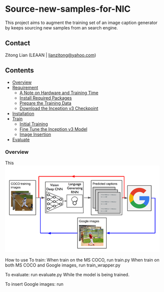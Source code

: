 # Source-new-samples-for-NIC
This project aims to augment the training set of an image caption generator by keeps sourcing new samples from an search engine.


## Contact
Zitong Lian (LEAAN | lianzitong@yahoo.com)

## Contents
* [Overview](#overview)
* [Requirement](#getting-started)
    * [A Note on Hardware and Training Time](#a-note-on-hardware-and-training-time)
    * [Install Required Packages](#install-required-packages)
    * [Prepare the Training Data](#prepare-the-training-data)
    * [Download the Inception v3 Checkpoint](#download-the-inception-v3-checkpoint)
* [Installation](#installation)
* [Train](#training-a-model)
    * [Initial Training](#initial-training)
    * [Fine Tune the Inception v3 Model](#fine-tune-the-inception-v3-model)
    * [Image Insertion](#image-insertion)
* [Evaluate](#evaluate)


### Overview
This 
![Show and Tell Architecture](phase2.png)


How to use
To train:
When train on the MS COCO, run train.py
When train on both MS COCO and Google images, run train_wrapper.py

To evaluate:
run evaluate.py
While the model is being trained.

To insert Google images:
run 